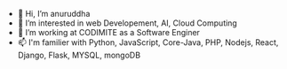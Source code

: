 - 👋 Hi, I’m anuruddha
- 👀 I’m interested in web Developement, AI, Cloud Computing
- 🌱 I’m working at CODIMITE as a Software Enginer
- 📫 I'm familier with Python, JavaScript, Core-Java, PHP, Nodejs, React, Django, Flask, MYSQL, mongoDB
